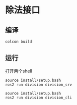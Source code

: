# 除法接口

## 编译
```shell
colcon build
```
## 运行
打开两个shell
```shell
source install/setup.bash
ros2 run division division_srv
```

```shell
source install/setup.bash
ros2 run division division_cli
```

